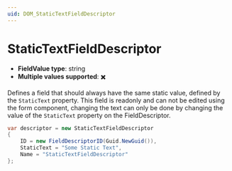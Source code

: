 ```yaml
---
uid: DOM_StaticTextFieldDescriptor
---
```


# StaticTextFieldDescriptor

- **FieldValue type**: string
- **Multiple values supported**: :heavy_multiplication_x:

Defines a field that should always have the same static value, defined by the `StaticText` property. This field is readonly and can not be edited using the form component, changing the text can only be done by changing the value of the `StaticText` property on the FieldDescriptor.

```csharp
var descriptor = new StaticTextFieldDescriptor
{
    ID = new FieldDescriptorID(Guid.NewGuid()),
    StaticText = "Some Static Text",
    Name = "StaticTextFieldDescriptor"
};
```
